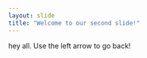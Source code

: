 ```yaml
---
layout: slide
title: "Welcome to our second slide!"
---
```

hey all.
Use the left arrow to go back!
